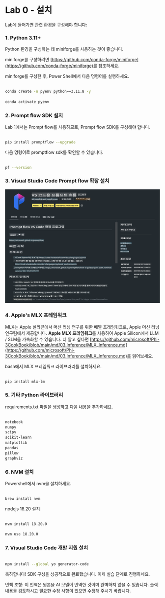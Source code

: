 # **Lab 0 - 설치**

Lab에 들어가면 관련 환경을 구성해야 합니다:

### **1. Python 3.11+**

Python 환경을 구성하는 데 miniforge를 사용하는 것이 좋습니다.

miniforge를 구성하려면 [https://github.com/conda-forge/miniforge](https://github.com/conda-forge/miniforge)를 참조하세요.

miniforge를 구성한 후, Power Shell에서 다음 명령어를 실행하세요.

```bash

conda create -n pyenv python==3.11.8 -y

conda activate pyenv

```

### **2. Prompt flow SDK 설치**

Lab 1에서는 Prompt flow를 사용하므로, Prompt flow SDK를 구성해야 합니다.

```bash

pip install promptflow --upgrade

```

다음 명령어로 promptflow sdk를 확인할 수 있습니다.

```bash

pf --version

```

### **3. Visual Studio Code Prompt flow 확장 설치**

![pf](../../../../../../../translated_images/pf_ext.2830ee3df27421bce4a776ce6474a025c28f3886dac2272d60b70572a9a87040.ko.png)

### **4. Apple's MLX 프레임워크**

MLX는 Apple 실리콘에서 머신 러닝 연구를 위한 배열 프레임워크로, Apple 머신 러닝 연구팀에서 제공합니다. **Apple MLX 프레임워크**를 사용하여 Apple Silicon에서 LLM / SLM을 가속화할 수 있습니다. 더 알고 싶다면 [https://github.com/microsoft/Phi-3CookBook/blob/main/md/03.Inference/MLX_Inference.md](https://github.com/microsoft/Phi-3CookBook/blob/main/md/03.Inference/MLX_Inference.md)를 읽어보세요.

bash에서 MLX 프레임워크 라이브러리를 설치하세요.

```bash

pip install mlx-lm

```

### **5. 기타 Python 라이브러리**

requirements.txt 파일을 생성하고 다음 내용을 추가하세요.

```txt

notebook
numpy 
scipy 
scikit-learn 
matplotlib 
pandas 
pillow 
graphviz

```

### **6. NVM 설치**

Powershell에서 nvm을 설치하세요.

```bash

brew install nvm

```

nodejs 18.20 설치

```bash

nvm install 18.20.0

nvm use 18.20.0

```

### **7. Visual Studio Code 개발 지원 설치**

```bash

npm install --global yo generator-code

```

축하합니다! SDK 구성을 성공적으로 완료했습니다. 이제 실습 단계로 진행하세요.

면책 조항: 이 번역은 원본을 AI 모델이 번역한 것이며 완벽하지 않을 수 있습니다.
출력 내용을 검토하시고 필요한 수정 사항이 있으면 수정해 주시기 바랍니다.